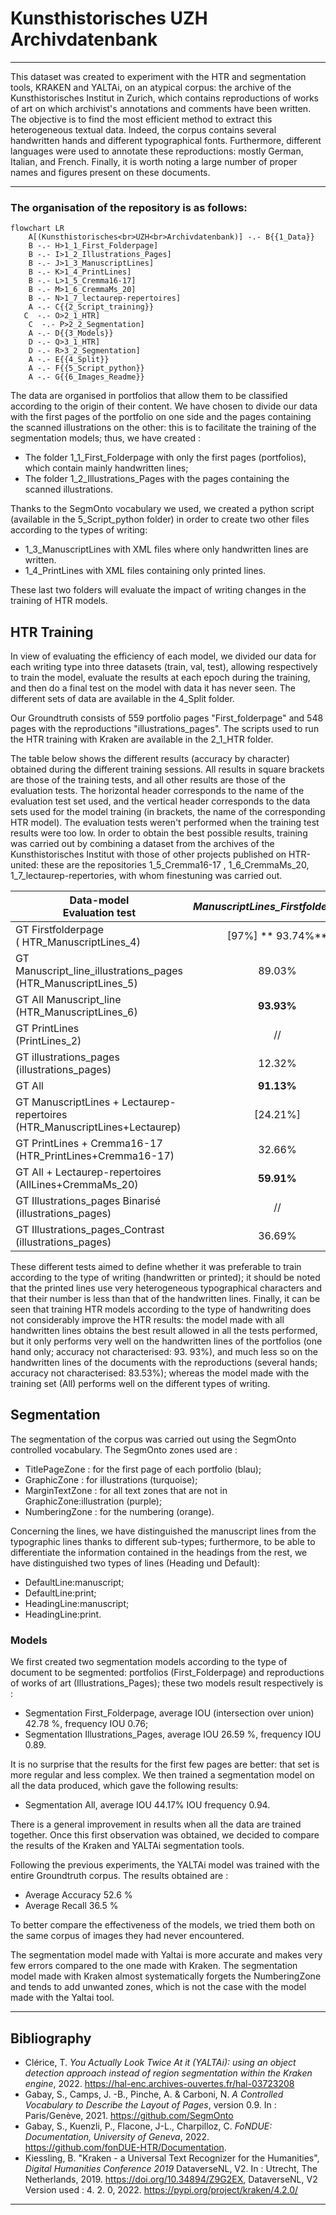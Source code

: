 # Kunsthistorisches UZH Archivdatenbank #

***

This dataset was created to experiment with the HTR and segmentation tools, KRAKEN and YALTAi, on an atypical corpus: the archive of the Kunsthistorisches Institut in Zurich, which contains reproductions of works of art on which archivist's annotations and comments have been written. The objective is to find the most efficient method to extract this heterogeneous textual data. 
Indeed, the corpus contains several handwritten hands and different typographical fonts. Furthermore, different languages were used to annotate these reproductions: mostly German, Italian, and French. Finally, it is worth noting a large number of proper names and figures present on these documents. 

***

### The organisation of the repository is as follows: ###

```mermaid
flowchart LR
    A[(Kunsthistorisches<br>UZH<br>Archivdatenbank)] -.- B{{1_Data}}
    B -.- H>1_1_First_Folderpage]
    B -.- I>1_2_Illustrations_Pages]
    B -.- J>1_3_ManuscriptLines]
    B -.- K>1_4_PrintLines]
    B -.- L>1_5_Cremma16-17]
    B -.- M>1_6_CremmaMs_20]
    B -.- N>1_7_lectaurep-repertoires]
    A -.- C{{2_Script_training}}
   C  -.- O>2_1_HTR]
    C  -.- P>2_2_Segmentation]
    A -.- D{{3_Models}}
    D -.- Q>3_1_HTR]
    D -.- R>3_2_Segmentation]
    A -.- E{{4_Split}}
    A -.- F{{5_Script_python}}
    A -.- G{{6_Images_Readme}}
```

The data are organised in portfolios that allow them to be classified according to the origin of their content. We have chosen to divide our data with the first pages of the portfolio on one side and the pages containing the scanned illustrations on the other: this is to facilitate the training of the segmentation models; thus, we have created : 
- The folder 1_1_First_Folderpage with only the first pages (portfolios), which contain mainly handwritten lines;
- The folder 1_2_Illustrations_Pages with the pages containing the scanned illustrations. 

Thanks to the SegmOnto vocabulary we used, we created a python script (available in the 5_Script_python folder) in order to create two other files according to the types of writing: 
- 1_3_ManuscriptLines with XML files where only handwritten lines are written.
- 1_4_PrintLines with XML files containing only printed lines.

These last two folders will evaluate the impact of writing changes in the training of HTR models.

## HTR Training ##

In view of evaluating the efficiency of each model, we divided our data for each writing type into three datasets (train, val, test), allowing respectively to train the model, evaluate the results at each epoch during the training, and then do a final test on the model with data it has never seen. The different sets of data are available in the 4_Split folder. 

Our Groundtruth consists of 559 portfolio pages "First_folderpage" and 548 pages with the reproductions "illustrations_pages". 
The scripts used to run the HTR training with Kraken are available in the 2_1_HTR folder. 

The table below shows the different results (accuracy by character) obtained during the different training sessions. All results in square brackets are those of the training tests, and all other results are those of the evaluation tests. The horizontal header corresponds to the name of the evaluation test set used, and the vertical header corresponds to the data sets used for the model training (in brackets, the name of the corresponding HTR model). The evaluation tests weren't performed when the training test results were too low. 
In order to obtain the best possible results, training was carried out by combining a dataset from the archives of the Kunsthistorisches Institut with those of other projects published on HTR-united: these are the repositories 1_5_Cremma16-17 , 1_6_CremmaMs_20, 1_7_lectaurep-repertories, with whom finestuning was carried out. 

| **Data-model<br>Evaluation test**                                             | _ManuscriptLines_Firstfolderpages_ | _ManuscriptLines_Illustrationspages_ | _All ManuscriptLines_ | _PrintLines_ | _Illustrations_pages_ |      _All_     |
|-------------------------------------------------------------------------------|:----------------------------------:|:------------------------------------:|:---------------------:|:------------:|:---------------------:|:--------------:|
| GT Firstfolderpage<br>( HTR_ManuscriptLines_4)                                |          [97%] ** 93.74%**         |                 7.53%                |         43.50%        |    11.62%    |         9.43%         |     27.28%     |
| GT Manuscript_line_illustrations_pages<br>(HTR_ManuscriptLines_5)             |               89.03%               |            [80.8%] 80.30%            |       **88.57%**      |    18.38%    |         35.71%        |     52.68%     |
| GT All Manuscript_line<br>(HTR_ManuscriptLines_6)                             |             **93.93%**             |                83.53%                |     [84.3%] 85.89%    |    17.57%    |         33.02%        |     27.17%     |
| GT PrintLines<br>(PrintLines_2)                                               |                 //                 |                  //                  |           //          |    [0.7%]    |           //          |       //       |
| GT illustrations_pages<br>(illustrations_pages)                               |               12.32%               |              **85.34%**              |         48.25%        |    71.08%    |    [84.84%] 74.04%    |     59.84%     |
| GT All                                                                        |             **91.13%**             |                73.14%                |         82.16%        |    52.84%    |         64.08%        | [80.7%] 70.56% |
| GT ManuscriptLines + Lectaurep-repertoires<br>(HTR_ManuscriptLines+Lectaurep) |              [24.21%]              |                  //                  |           //          |      //      |           //          |       //       |
| GT PrintLines + Cremma16-17<br>(HTR_PrintLines+Cremma16-17)                   |               32.66%               |                33.47%                |         42.36%        |  **67.84%**  |    [84.07%] 54.48%    |     50.55%     |
| GT All + Lectaurep-repertoires<br>(AllLines+CremmaMs_20)                      |             **59.91%**             |                41.72%                |         54.87%        |    33.92%    |         35.52%        | [42.94%]41.64% |
| GT Illustrations_pages Binarisé (illustrations_pages)                         |                 //                 |                  //                  |           //          |      //      |        [36.34%]       |       //       |
| GT Illustrations_pages_Contrast (illustrations_pages)                         |               36.69%               |                38.76%                |         35.87%        |  **46.80%**  |    [49.71%] 44.97%    |     39.70%     |


These different tests aimed to define whether it was preferable to train according to the type of writing (handwritten or printed); it should be noted that the printed lines use very heterogeneous typographical characters and that their number is less than that of the handwritten lines. Finally, it can be seen that training HTR models according to the type of handwriting does not considerably improve the HTR results: the model made with all handwritten lines obtains the best result allowed in all the tests performed, but it only performs very well on the handwritten lines of the portfolios (one hand only; accuracy not characterised: 93. 93%), and much less so on the handwritten lines of the documents with the reproductions (several hands; accuracy not characterised: 83.53%); whereas the model made with the training set (All) performs well on the different types of writing. 

## Segmentation ##

The segmentation of the corpus was carried out using the SegmOnto controlled vocabulary. The SegmOnto zones used are : 

- TitlePageZone : for the first page of each portfolio (blau);
- GraphicZone : for illustrations (turquoise);
- MarginTextZone : for all text zones that are not in GraphicZone:illustration (purple);
- NumberingZone : for the numbering (orange).

Concerning the lines, we have distinguished the manuscript lines from the typographic lines thanks to different sub-types; furthermore, to be able to differentiate the information contained in the headings from the rest, we have distinguished two types of lines (Heading und Default):

- DefaultLine:manuscript;
- DefaultLine:print;
- HeadingLine:manuscript;
- HeadingLine:print.

### Models ###

We first created two segmentation models according to the type of document to be segmented: portfolios (First_Folderpage) and reproductions of works of art (Illustrations_Pages); these two models result respectively is : 

- Segmentation First_Folderpage, average IOU (intersection over union) 42.78 %, frequency IOU 0.76;
- Segmentation Illustrations_Pages, average IOU 26.59 %, frequency IOU 0.89. 

It is no surprise that the results for the first few pages are better: that set is more regular and less complex. We then trained a segmentation model on all the data produced, which gave the following results: 

- Segmentation All, average IOU 44.17% IOU frequency 0.94.

There is a general improvement in results when all the data are trained together. 
Once this first observation was obtained, we decided to compare the results of the Kraken and YALTAi segmentation tools.  

Following the previous experiments, the YALTAi model was trained with the entire Groundtruth corpus. The results obtained are : 

- Average Accuracy 52.6 %
- Average Recall 36.5 %

To better compare the effectiveness of the models, we tried them both on the same corpus of images they had never encountered.

The segmentation model made with Yaltai is more accurate and makes very few errors compared to the one made with Kraken. The segmentation model made with Kraken almost systematically forgets the NumberingZone and tends to add unwanted zones, which is not the case with the model made with the Yaltai tool. 

-----
## Bibliography ##


- Clérice, T. _You Actually Look Twice At it (YALTAi): using an object detection approach instead of region segmentation within the Kraken engine_, 2022. https://hal-enc.archives-ouvertes.fr/hal-03723208
- Gabay, S., Camps, J. -B., Pinche, A. & Carboni, N. _A Controlled Vocabulary to Describe the Layout of Pages_, version 0.9. In : Paris/Genève, 2021. https://github.com/SegmOnto
- Gabay, S., Kuenzli, P., Flacone, J-L., Charpilloz, C. _FoNDUE: Documentation, University of Geneva_, 2022. https://github.com/fonDUE-HTR/Documentation.
- Kiessling, B. "Kraken - a Universal Text Recognizer for the Humanities", _Digital Humanities Conference 2019_ DataverseNL, V2. In : Utrecht, The Netherlands, 2019. https://doi.org/10.34894/Z9G2EX, DataverseNL, V2
			Version used : 4. 2. 0, 2022. https://pypi.org/project/kraken/4.2.0/ 
-----			